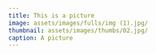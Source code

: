 ```yaml
---
title: This is a picture
image: assets/images/fulls/img (1).jpg/
thumbnail: assets/images/thumbs/02.jpg/
caption: A picture
---
```

